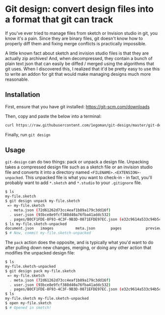 # Git design: convert design files into a format that git can track

If you've ever tried to manage files from sketch or Invision studio in git, you know it's a pain.
Since they are binary files, git doesn't know how to properly diff them and fixing merge conflicts
is practically impossible.

A little known fact about sketch and invision studio files is that they are actually zip archives!
And, when decompressed, they contain a bunch of plain text json that can easily be diffed / merged
using the algorithms that git uses. When I discovered this, I realized that it'd be pretty easy to
use this to write an addon for git that would make managing designs much more reasonable.

## Installation
First, ensure that you have git installed: https://git-scm.com/downloads

Then, copy and paste the below into a terminal:
```sh
curl https://raw.githubusercontent.com/1egoman/git-design/master/git-design > /tmp/git-design && install -m 0755 /tmp/git-design /usr/local/bin
```

Finally, run `git design`

## Usage
`git-design` can do two things: pack or unpack a design file. Unpacking takes a compressed design
file such as a sketch file or an invision studio file and converts it into a directory named
`<FILENAME>.<EXTENSION>-unpacked`. This unpacked file is what you want to check-in - in fact, you'll
probably want to add `*.sketch` and `*.studio` to your `.gitignore` file.

```sh
$ ls
my-file.sketch
$ git design unpack my-file.sketch
 => my-file.sketch
  . meta.json (72d61262d73cc4eaf1b89a179c3dd16f)
  . user.json (93bce8e9fcf388d40a76fba41addc532)
  . pages/B0CF1FDE-8F93-4C3F-9B3D-0871EFDE97EC.json (e32c9614a533c94b5cf0bd7ca84f31ce)
$ ls my-file.sketch-unpacked
document.json   images          meta.json       pages           previews        user.json
$ # Now, commit my-file.sketch-unpacked
```

The `pack` action does the opposite, and is typically what you'd want to do after pulling down new
changes, merging, or doing any other action that modifies the unpacked design file:

```sh
$ ls
my-file.sketch-unpacked
$ git design pack my-file.sketch
 => my-file.sketch
  . meta.json (72d61262d73cc4eaf1b89a179c3dd16f)
  . user.json (93bce8e9fcf388d40a76fba41addc532)
  . pages/B0CF1FDE-8F93-4C3F-9B3D-0871EFDE97EC.json (e32c9614a533c94b5cf0bd7ca84f31ce)
$ ls
my-file.sketch my-file.sketch-unpacked
$ open my-file.sketch
$ # Opened in sketch!
```
